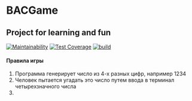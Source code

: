 # BACGame
## Project for learning and fun

[![Maintainability](https://api.codeclimate.com/v1/badges/f94641d64a1b8c981f6b/maintainability)](https://codeclimate.com/github/AlexArtsy/BACGame/maintainability)      [![Test Coverage](https://api.codeclimate.com/v1/badges/f94641d64a1b8c981f6b/test_coverage)](https://codeclimate.com/github/AlexArtsy/BACGame/test_coverage)     [![build](https://github.com/lightmonk1911/java-project-78/actions/workflows/build.yml/badge.svg)](https://github.com/AlexArtsy/BACGame/actions/workflows/main.yml)

#### Правила игры
1) Программа генерирует число из 4-х разных цифр, например 1234
2) Человек пытается угадать это число путем ввода в терминал четырехзначного числа
3) 
